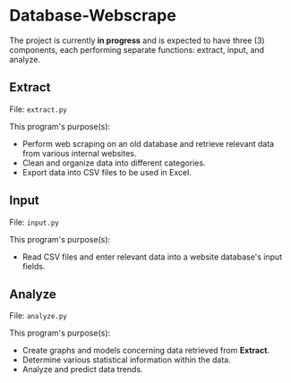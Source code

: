# Database-Webscrape

The project is currently **in progress** and is expected to have three (3) components, each performing separate functions: extract, input, and analyze.

## Extract 
File: `extract.py`

This program's purpose(s):
* Perform web scraping on an old database and retrieve relevant data from various internal websites.
* Clean and organize data into different categories.
* Export data into CSV files to be used in Excel.

## Input
File: `input.py`

This program's purpose(s):
* Read CSV files and enter relevant data into a website database's input fields.

## Analyze
File: `analyze.py`

This program's purpose(s):
* Create graphs and models concerning data retrieved from **Extract**.
* Determine various statistical information within the data.
* Analyze and predict data trends.
